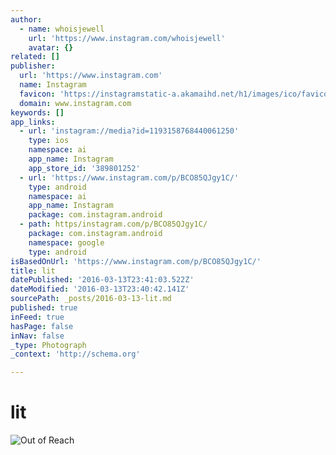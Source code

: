 ```yaml
---
author:
  - name: whoisjewell
    url: 'https://www.instagram.com/whoisjewell'
    avatar: {}
related: []
publisher:
  url: 'https://www.instagram.com'
  name: Instagram
  favicon: 'https://instagramstatic-a.akamaihd.net/h1/images/ico/favicon.ico/7cdab0872b15.ico'
  domain: www.instagram.com
keywords: []
app_links:
  - url: 'instagram://media?id=1193158768440061250'
    type: ios
    namespace: ai
    app_name: Instagram
    app_store_id: '389801252'
  - url: 'https://www.instagram.com/p/BCO85QJgy1C/'
    type: android
    namespace: ai
    app_name: Instagram
    package: com.instagram.android
  - path: https/instagram.com/p/BCO85QJgy1C/
    package: com.instagram.android
    namespace: google
    type: android
isBasedOnUrl: 'https://www.instagram.com/p/BCO85QJgy1C/'
title: lit
datePublished: '2016-03-13T23:41:03.522Z'
dateModified: '2016-03-13T23:40:42.141Z'
sourcePath: _posts/2016-03-13-lit.md
published: true
inFeed: true
hasPage: false
inNav: false
_type: Photograph
_context: 'http://schema.org'

---
```

# lit
![Out of Reach](https://scontent.cdninstagram.com/t51.2885-15/s640x640/sh0.08/e35/12797583_936523693092857_785256752_n.jpg?ig_cache_key=MTE5MzE1ODc2ODQ0MDA2MTI1MA%3D%3D.2)